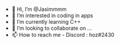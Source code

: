 - 👋 Hi, I’m @Jasimmmm
- 👀 I’m interested in coding in apps 
- 🌱 I’m currently learning C++
- 💞️ I’m looking to collaborate on ...
- 📫 How to reach me - Discord : hoz#2430
